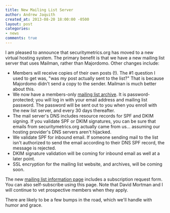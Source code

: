 ```yaml
---
title: New Mailing List Server
author: Andrew Jaquith
created_at: 2013-08-20 18:00:00 -0500
layout: post
categories:
- news
comments: true
---
```

I am pleased to announce that securitymetrics.org has moved to a new virtual hosting system. The primary benefit is that we have a new mailing list server that uses Mailman, rather than Majordomo. Other changes include:

<!-- More -->

* Members will receive copies of their own posts (!). The #1 question I used to get was, "was my post actually sent to the list?" That is because Majordomo didn't send a copy to the sender. Mailman is much better about this.
* We now have a members-only [mailing list archive](http://securitymetrics.org:8081/mailman/private/discuss/). It is password-protected; you will log in with your email address and mailing list password. The password will be sent out to you when you enroll with the new list server, and every 30 days thereafter.
* The mail server's DNS includes resource records for SPF and DKIM signing. If you validate SPF or DKIM signatures, you can be sure that emails from securitymetrics.org actually came from us… assuming our hosting provider's DNS servers aren't hijacked.
* We validate SPF for inbound email. If someone sending mail to the list isn't authorized to send the email according to their DNS SPF record, the message is rejected.
* DKIM signature validation will be coming for inbound email as well at a later point.
* SSL encryption for the mailing list website, and archives, will be coming soon.

The new [mailing list information page](http://securitymetrics.org:8081/mailman/listinfo/discuss) includes a subscription request form. You can also self-subscribe using this page. Note that David Mortman and I will continue to vet prospective members when they apply.

There are likely to be a few bumps in the road, which we'll handle with humor and grace.